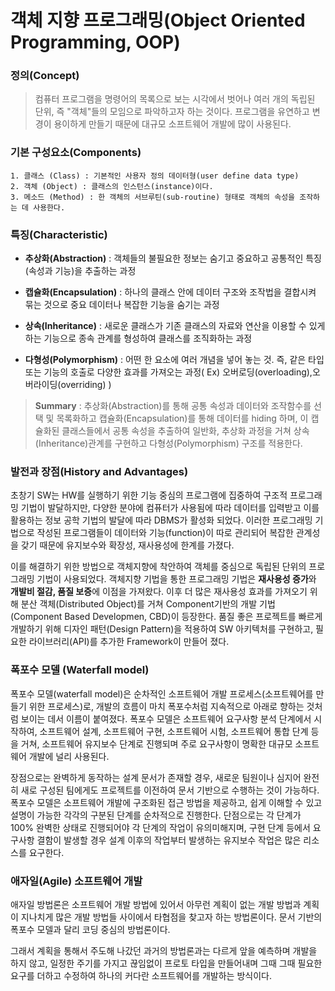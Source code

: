 # 객체 지향 프로그래밍(Object Oriented Programming, OOP)

### **정의(Concept)**
> 컴퓨터 프로그램을 명령어의 목록으로 보는 시각에서 벗어나 여러 개의 독립된 단위, 즉 "객체"들의 모임으로 파악하고자 하는 것이다. 프로그램을 유연하고 변경이 용이하게 만들기 때문에 대규모 소프트웨어 개발에 많이 사용된다.

### **기본 구성요소(Components)**
    1. 클래스 (Class) : 기본적인 사용자 정의 데이터형(user define data type)
    2. 객체 (Object) : 클래스의 인스턴스(instance)이다. 
    3. 메소드 (Method) : 한 객체의 서브루틴(sub-routine) 형태로 객체의 속성을 조작하는 데 사용한다.

### **특징(Characteristic)**
* **추상화(Abstraction)** : 객체들의 불필요한 정보는 숨기고 중요하고 공통적인 특징(속성과 기능)을 추출하는 과정

* **캡슐화(Encapsulation)** : 하나의 클래스 안에 데이터 구조와 조작법을 결합시켜 묶는 것으로 중요 데이터나 복잡한 기능을 숨기는 과정

* **상속(Inheritance)** : 새로운 클래스가 기존 클래스의 자료와 연산을 이용할 수 있게 하는 기능으로 종속 관계를 형성하여 클래스를 조직화하는 과정

* **다형성(Polymorphism)** : 어떤 한 요소에 여러 개념을 넣어 놓는 것. 즉, 같은 타입 또는 기능의 호출로 다양한 효과를 가져오는 과정( Ex) 오버로딩(overloading),오버라이딩(overriding) )

> **Summary** : 추상화(Abstraction)를 통해 공통 속성과 데이터와 조작함수를 선택 및 목록화하고 캡슐화(Encapsulation)를 통해 데이터를 hiding 하며, 이 캡슐화된 클래스들에서 공통 속성을 추출하여 일반화, 추상화 과정을 거쳐 상속(Inheritance)관계를 구현하고 다형성(Polymorphism) 구조를 적용한다.

### **발전과 장점(History and Advantages)**

초창기 SW는 HW를 실행하기 위한 기능 중심의 프로그램에 집중하여 구조적 프로그래밍 기법이 발달하지만, 다양한 분야에 컴퓨터가 사용됨에 따라 데이터를 입력받고 이를 활용하는 정보 공학 기법의 발달에 따라 DBMS가 활성화 되었다. 이러한 프로그래밍 기법으로 작성된 프로그램들이 데이터와 기능(function)이 따로 관리되어 복잡한 관계성을 갖기 때문에 유지보수와 확장성, 재사용성에 한계를 가졌다. 

이를 해결하기 위한 방법으로 객체지향에 착안하여 객체를 중심으로 독립된 단위의 프로그래밍 기법이 사용되었다. 객체지향 기법을 통한 프로그래밍 기법은 **재사용성 증가**와 **개발비 절감, 품질 보증**에 이점을 가져왔다. 이후 더 많은 재사용성 효과를 가져오기 위해 분산 객체(Distributed Object)를 거쳐 Component기반의 개발 기법(Component Based Developmen, CBD)이 등장한다. 품질 좋은 프로젝트를 빠르게 개발하기 위해 디자인 패턴(Design Pattern)을 적용하여 SW 아키텍처를 구현하고, 필요한 라이브러리(API)를 추가한 Framework이 만들어 졌다.

### 폭포수 모델 (Waterfall model)

폭포수 모델(waterfall model)은 순차적인 소프트웨어 개발 프로세스(소프트웨어를 만들기 위한 프로세스)로, 개발의 흐름이 마치 폭포수처럼 지속적으로 아래로 향하는 것처럼 보이는 데서 이름이 붙여졌다. 폭포수 모델은 소프트웨어 요구사항 분석 단계에서 시작하여, 소프트웨어 설계, 소프트웨어 구현, 소프트웨어 시험, 소프트웨어 통합 단계 등을 거쳐, 소프트웨어 유지보수 단계로 진행되며 주로 요구사항이 명확한 대규모 소프트웨어 개발에 널리 사용된다.

장점으로는 완벽하게 동작하는 설계 문서가 존재할 경우, 새로운 팀원이나 심지어 완전히 새로 구성된 팀에게도 프로젝트를 이전하여 문서 기반으로 수행하는 것이 가능하다. 폭포수 모델은 소프트웨어 개발에 구조화된 접근 방법을 제공하고, 쉽게 이해할 수 있고 설명이 가능한 각각의 구분된 단계를 순차적으로 진행한다.
단점으로는 각 단계가 100% 완벽한 상태로 진행되어야 각 단계의 작업이 유의미해지며, 구현 단계 등에서 요구사항 결함이 발생할 경우 설계 이후의 작업부터 발생하는 유지보수 작업은 많은 리소스를 요구한다.

### 애자일(Agile) 소프트웨어 개발
애자일 방법론은 소프트웨어 개발 방법에 있어서 아무런 계획이 없는 개발 방법과 계획이 지나치게 많은 개발 방법들 사이에서 타협점을 찾고자 하는 방법론이다. 문서 기반의 폭포수 모델과 달리 코딩 중심의 방법론이다. 

그래서 계획을 통해서 주도해 나갔던 과거의 방법론과는 다르게 앞을 예측하며 개발을 하지 않고, 일정한 주기를 가지고 끊임없이 프로토 타입을 만들어내며 그때 그때 필요한 요구를 더하고 수정하여 하나의 커다란 소프트웨어를 개발하는 방식이다.
